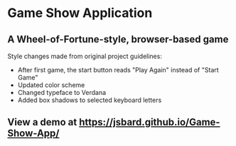 # Game Show Application
## A Wheel-of-Fortune-style, browser-based game

Style changes made from original project guidelines:
- After first game, the start button reads "Play Again" instead of "Start Game"
- Updated color scheme
- Changed typeface to Verdana
- Added box shadows to selected keyboard letters

## View a demo at https://jsbard.github.io/Game-Show-App/
